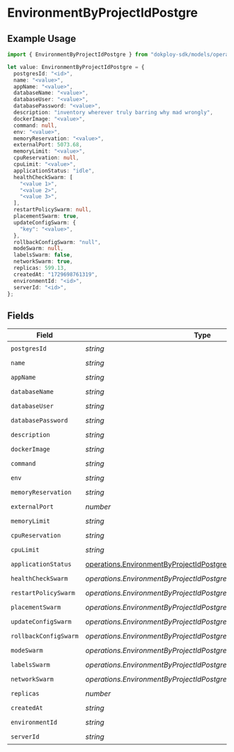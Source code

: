 # EnvironmentByProjectIdPostgre

## Example Usage

```typescript
import { EnvironmentByProjectIdPostgre } from "dokploy-sdk/models/operations";

let value: EnvironmentByProjectIdPostgre = {
  postgresId: "<id>",
  name: "<value>",
  appName: "<value>",
  databaseName: "<value>",
  databaseUser: "<value>",
  databasePassword: "<value>",
  description: "inventory wherever truly barring why mad wrongly",
  dockerImage: "<value>",
  command: null,
  env: "<value>",
  memoryReservation: "<value>",
  externalPort: 5073.68,
  memoryLimit: "<value>",
  cpuReservation: null,
  cpuLimit: "<value>",
  applicationStatus: "idle",
  healthCheckSwarm: [
    "<value 1>",
    "<value 2>",
    "<value 3>",
  ],
  restartPolicySwarm: null,
  placementSwarm: true,
  updateConfigSwarm: {
    "key": "<value>",
  },
  rollbackConfigSwarm: "null",
  modeSwarm: null,
  labelsSwarm: false,
  networkSwarm: true,
  replicas: 599.13,
  createdAt: "1729698761319",
  environmentId: "<id>",
  serverId: "<id>",
};
```

## Fields

| Field                                                                                                                                  | Type                                                                                                                                   | Required                                                                                                                               | Description                                                                                                                            |
| -------------------------------------------------------------------------------------------------------------------------------------- | -------------------------------------------------------------------------------------------------------------------------------------- | -------------------------------------------------------------------------------------------------------------------------------------- | -------------------------------------------------------------------------------------------------------------------------------------- |
| `postgresId`                                                                                                                           | *string*                                                                                                                               | :heavy_check_mark:                                                                                                                     | N/A                                                                                                                                    |
| `name`                                                                                                                                 | *string*                                                                                                                               | :heavy_check_mark:                                                                                                                     | N/A                                                                                                                                    |
| `appName`                                                                                                                              | *string*                                                                                                                               | :heavy_check_mark:                                                                                                                     | N/A                                                                                                                                    |
| `databaseName`                                                                                                                         | *string*                                                                                                                               | :heavy_check_mark:                                                                                                                     | N/A                                                                                                                                    |
| `databaseUser`                                                                                                                         | *string*                                                                                                                               | :heavy_check_mark:                                                                                                                     | N/A                                                                                                                                    |
| `databasePassword`                                                                                                                     | *string*                                                                                                                               | :heavy_check_mark:                                                                                                                     | N/A                                                                                                                                    |
| `description`                                                                                                                          | *string*                                                                                                                               | :heavy_check_mark:                                                                                                                     | N/A                                                                                                                                    |
| `dockerImage`                                                                                                                          | *string*                                                                                                                               | :heavy_check_mark:                                                                                                                     | N/A                                                                                                                                    |
| `command`                                                                                                                              | *string*                                                                                                                               | :heavy_check_mark:                                                                                                                     | N/A                                                                                                                                    |
| `env`                                                                                                                                  | *string*                                                                                                                               | :heavy_check_mark:                                                                                                                     | N/A                                                                                                                                    |
| `memoryReservation`                                                                                                                    | *string*                                                                                                                               | :heavy_check_mark:                                                                                                                     | N/A                                                                                                                                    |
| `externalPort`                                                                                                                         | *number*                                                                                                                               | :heavy_check_mark:                                                                                                                     | N/A                                                                                                                                    |
| `memoryLimit`                                                                                                                          | *string*                                                                                                                               | :heavy_check_mark:                                                                                                                     | N/A                                                                                                                                    |
| `cpuReservation`                                                                                                                       | *string*                                                                                                                               | :heavy_check_mark:                                                                                                                     | N/A                                                                                                                                    |
| `cpuLimit`                                                                                                                             | *string*                                                                                                                               | :heavy_check_mark:                                                                                                                     | N/A                                                                                                                                    |
| `applicationStatus`                                                                                                                    | [operations.EnvironmentByProjectIdPostgreApplicationStatus](../../models/operations/environmentbyprojectidpostgreapplicationstatus.md) | :heavy_check_mark:                                                                                                                     | N/A                                                                                                                                    |
| `healthCheckSwarm`                                                                                                                     | *operations.EnvironmentByProjectIdPostgreHealthCheckSwarmUnion*                                                                        | :heavy_check_mark:                                                                                                                     | N/A                                                                                                                                    |
| `restartPolicySwarm`                                                                                                                   | *operations.EnvironmentByProjectIdPostgreRestartPolicySwarmUnion*                                                                      | :heavy_check_mark:                                                                                                                     | N/A                                                                                                                                    |
| `placementSwarm`                                                                                                                       | *operations.EnvironmentByProjectIdPostgrePlacementSwarmUnion*                                                                          | :heavy_check_mark:                                                                                                                     | N/A                                                                                                                                    |
| `updateConfigSwarm`                                                                                                                    | *operations.EnvironmentByProjectIdPostgreUpdateConfigSwarmUnion*                                                                       | :heavy_check_mark:                                                                                                                     | N/A                                                                                                                                    |
| `rollbackConfigSwarm`                                                                                                                  | *operations.EnvironmentByProjectIdPostgreRollbackConfigSwarmUnion*                                                                     | :heavy_check_mark:                                                                                                                     | N/A                                                                                                                                    |
| `modeSwarm`                                                                                                                            | *operations.EnvironmentByProjectIdPostgreModeSwarmUnion*                                                                               | :heavy_check_mark:                                                                                                                     | N/A                                                                                                                                    |
| `labelsSwarm`                                                                                                                          | *operations.EnvironmentByProjectIdPostgreLabelsSwarmUnion*                                                                             | :heavy_check_mark:                                                                                                                     | N/A                                                                                                                                    |
| `networkSwarm`                                                                                                                         | *operations.EnvironmentByProjectIdPostgreNetworkSwarmUnion*                                                                            | :heavy_check_mark:                                                                                                                     | N/A                                                                                                                                    |
| `replicas`                                                                                                                             | *number*                                                                                                                               | :heavy_check_mark:                                                                                                                     | N/A                                                                                                                                    |
| `createdAt`                                                                                                                            | *string*                                                                                                                               | :heavy_check_mark:                                                                                                                     | N/A                                                                                                                                    |
| `environmentId`                                                                                                                        | *string*                                                                                                                               | :heavy_check_mark:                                                                                                                     | N/A                                                                                                                                    |
| `serverId`                                                                                                                             | *string*                                                                                                                               | :heavy_check_mark:                                                                                                                     | N/A                                                                                                                                    |